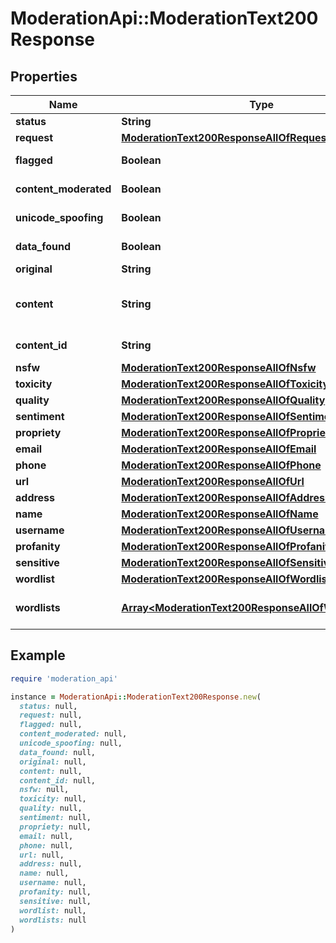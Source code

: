 # ModerationApi::ModerationText200Response

## Properties

| Name | Type | Description | Notes |
| ---- | ---- | ----------- | ----- |
| **status** | **String** | Success if the request was successful |  |
| **request** | [**ModerationText200ResponseAllOfRequest**](ModerationText200ResponseAllOfRequest.md) |  |  |
| **flagged** | **Boolean** | Whether the content was flagged by any models |  |
| **content_moderated** | **Boolean** | Whether the content was moderated or not. Same as &#x60;content&#x60; !&#x3D;&#x3D; &#x60;original&#x60; |  |
| **unicode_spoofing** | **Boolean** | Whether the content is using look-alike characters. Often used by spammers. |  |
| **data_found** | **Boolean** | Whether any entity matchers found data for the content |  |
| **original** | **String** | The original content |  |
| **content** | **String** | The content after moderation. With all mask replacements applied and look-alike characters replaced with the original characters. |  |
| **content_id** | **String** | The ID of the content. Only returned if the content was stored. | [optional] |
| **nsfw** | [**ModerationText200ResponseAllOfNsfw**](ModerationText200ResponseAllOfNsfw.md) |  | [optional] |
| **toxicity** | [**ModerationText200ResponseAllOfToxicity**](ModerationText200ResponseAllOfToxicity.md) |  | [optional] |
| **quality** | [**ModerationText200ResponseAllOfQuality**](ModerationText200ResponseAllOfQuality.md) |  | [optional] |
| **sentiment** | [**ModerationText200ResponseAllOfSentiment**](ModerationText200ResponseAllOfSentiment.md) |  | [optional] |
| **propriety** | [**ModerationText200ResponseAllOfPropriety**](ModerationText200ResponseAllOfPropriety.md) |  | [optional] |
| **email** | [**ModerationText200ResponseAllOfEmail**](ModerationText200ResponseAllOfEmail.md) |  | [optional] |
| **phone** | [**ModerationText200ResponseAllOfPhone**](ModerationText200ResponseAllOfPhone.md) |  | [optional] |
| **url** | [**ModerationText200ResponseAllOfUrl**](ModerationText200ResponseAllOfUrl.md) |  | [optional] |
| **address** | [**ModerationText200ResponseAllOfAddress**](ModerationText200ResponseAllOfAddress.md) |  | [optional] |
| **name** | [**ModerationText200ResponseAllOfName**](ModerationText200ResponseAllOfName.md) |  | [optional] |
| **username** | [**ModerationText200ResponseAllOfUsername**](ModerationText200ResponseAllOfUsername.md) |  | [optional] |
| **profanity** | [**ModerationText200ResponseAllOfProfanity**](ModerationText200ResponseAllOfProfanity.md) |  | [optional] |
| **sensitive** | [**ModerationText200ResponseAllOfSensitive**](ModerationText200ResponseAllOfSensitive.md) |  | [optional] |
| **wordlist** | [**ModerationText200ResponseAllOfWordlist**](ModerationText200ResponseAllOfWordlist.md) |  | [optional] |
| **wordlists** | [**Array&lt;ModerationText200ResponseAllOfWordlistsInner&gt;**](ModerationText200ResponseAllOfWordlistsInner.md) | The wordlist entity matcher outputs if enabled in your project. Read more at https://docs.moderationapi.com/models/word | [optional] |

## Example

```ruby
require 'moderation_api'

instance = ModerationApi::ModerationText200Response.new(
  status: null,
  request: null,
  flagged: null,
  content_moderated: null,
  unicode_spoofing: null,
  data_found: null,
  original: null,
  content: null,
  content_id: null,
  nsfw: null,
  toxicity: null,
  quality: null,
  sentiment: null,
  propriety: null,
  email: null,
  phone: null,
  url: null,
  address: null,
  name: null,
  username: null,
  profanity: null,
  sensitive: null,
  wordlist: null,
  wordlists: null
)
```

